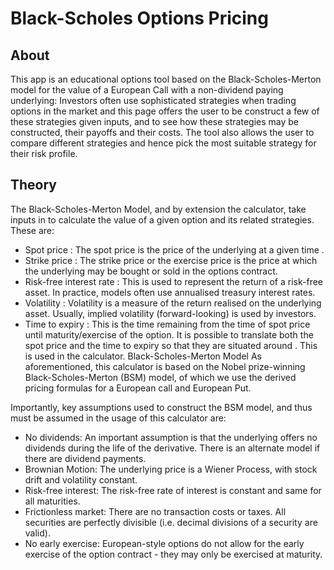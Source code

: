 # Black-Scholes Options Pricing
## About
This app is an educational options tool based on the Black-Scholes-Merton model for the value of a European Call with a non-dividend paying underlying:
Investors often use sophisticated strategies when trading options in the market and this page offers the user to be construct a few of these strategies given inputs, and to see how these strategies may be constructed, their payoffs and their costs. The tool also allows the user to compare different strategies and hence pick the most suitable strategy for their risk profile.

## Theory

The Black-Scholes-Merton Model, and by extension the calculator, take inputs in to calculate the value of a given option and its related strategies. These are:
- Spot price  : The spot price is the price of the underlying at a given time .
- Strike price  : The strike price or the exercise price is the price at which the underlying may be bought or sold in the options contract.
- Risk-free interest rate  : This is used to represent the return of a risk-free asset. In practice, models often use annualised treasury interest rates.
- Volatility  : Volatility is a measure of the return realised on the underlying asset. Usually, implied volatility (forward-looking) is used by investors.
- Time to expiry : This is the time remaining from the time of spot price until maturity/exercise of the option.
It is possible to translate both the spot price and the time to expiry so that they are situated around . This is used in the calculator.
Black-Scholes-Merton Model
As aforementioned, this calculator is based on the Nobel prize-winning Black-Scholes-Merton (BSM) model, of which we use the derived pricing formulas for a European call and European Put. 

Importantly, key assumptions used to construct the BSM model, and thus must be assumed in the usage of this calculator are:

- No dividends: An important assumption is that the underlying offers no dividends during the life of the derivative. There is an alternate model if there are dividend payments.
- Brownian Motion: The underlying price is a Wiener Process, with stock drift and volatility constant.
- Risk-free interest: The risk-free rate of interest  is constant and same for all maturities.
- Frictionless market: There are no transaction costs or taxes. All securities are perfectly divisible (i.e. decimal divisions of a security are valid).
- No early exercise: European-style options do not allow for the early exercise of the option contract - they may only be exercised at maturity.
